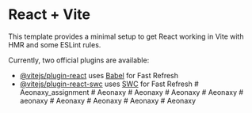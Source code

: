 # React + Vite

This template provides a minimal setup to get React working in Vite with HMR and some ESLint rules.

Currently, two official plugins are available:

- [@vitejs/plugin-react](https://github.com/vitejs/vite-plugin-react/blob/main/packages/plugin-react/README.md) uses [Babel](https://babeljs.io/) for Fast Refresh
- [@vitejs/plugin-react-swc](https://github.com/vitejs/vite-plugin-react-swc) uses [SWC](https://swc.rs/) for Fast Refresh
#   A e o n a x y _ a s s i g n m e n t  
 #   A e o n a x y  
 #   A e o n a x y  
 #   A e o n a x y  
 #   A e o n a x y  
 #   a e o n a x y  
 #   A e o n a x y  
 #   A e o n a x y  
 #   A e o n a x y  
 #   A e o n a x y  
 